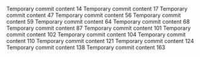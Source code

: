 Temporary commit content 14
Temporary commit content 17
Temporary commit content 47
Temporary commit content 56
Temporary commit content 59
Temporary commit content 64
Temporary commit content 68
Temporary commit content 87
Temporary commit content 101
Temporary commit content 102
Temporary commit content 104
Temporary commit content 110
Temporary commit content 121
Temporary commit content 124
Temporary commit content 138
Temporary commit content 163
